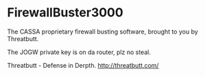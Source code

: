 # FirewallBuster3000

The CASSA proprietary firewall busting software, brought to you by Threatbutt.

The JOGW private key is on da router, plz no steal.

Threatbutt - Defense in Derpth.
http://threatbutt.com/
